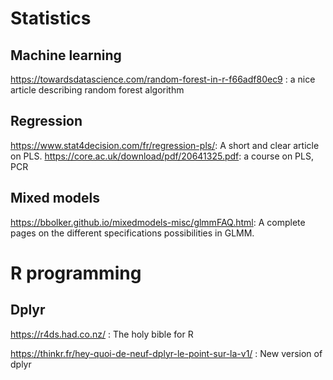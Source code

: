 # Statistics

## Machine learning

https://towardsdatascience.com/random-forest-in-r-f66adf80ec9 : a nice article describing random forest algorithm

## Regression

https://www.stat4decision.com/fr/regression-pls/: A short and clear article on PLS.
https://core.ac.uk/download/pdf/20641325.pdf: a course on PLS, PCR

## Mixed models

https://bbolker.github.io/mixedmodels-misc/glmmFAQ.html: A complete pages on the different specifications possibilities in GLMM.


# R programming

## Dplyr

https://r4ds.had.co.nz/ : The holy bible for R

https://thinkr.fr/hey-quoi-de-neuf-dplyr-le-point-sur-la-v1/ : New version of dplyr
